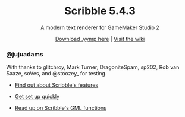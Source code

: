 <h1 align="center">Scribble 5.4.3</h1>

<p align="center">A modern text renderer for GameMaker Studio 2</p>

<p align="center"><a href="https://github.com/JujuAdams/scribble/releases/tag/5.4.3">Download .yymp here</a> | <a href="https://github.com/JujuAdams/scribble/wiki">Visit the wiki</a></p>

### @jujuadams

With thanks to glitchroy, Mark Turner, DragoniteSpam, sp202, Rob van Saaze, soVes, and @stoozey_ for testing.

  - [Find out about Scribble's features](https://github.com/JujuAdams/scribble/wiki/Features)

  - [Get set up quickly](https://github.com/JujuAdams/scribble/wiki/Setting-Up)

  - [Read up on Scribble's GML functions](https://github.com/JujuAdams/scribble/wiki/GML-Functions)
